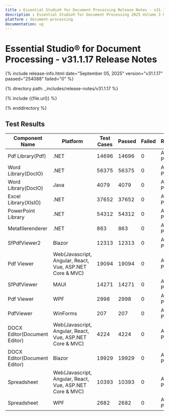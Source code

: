 ```yaml
---
title : Essential Studio® for Document Processing Release Notes - v31.1.17
description : Essential Studio® for Document Processing 2025 Volume 3 Main Release - Release Notes - v31.1.17
platform : document-processing
documentation: ug
---
```


# Essential Studio® for Document Processing - v31.1.17 Release Notes 

{% include release-info.html date="September 05, 2025"  version="v31.1.17"  passed="254088" failed="0"  %}

{% directory path: _includes/release-notes/v31.1.17 %}

{% include {{file.url}} %}

{% enddirectory %}

## Test Results

| Component Name               | Platform                                    | Test Cases | Passed | Failed | Remarks    |
|------------------------------|---------------------------------------------|------------|--------|--------|------------|
| Pdf Library(Pdf)             | .NET                                        | 14696      | 14696  | 0      | All Passed |
| Word Library(DocIO)          | .NET                                        | 56375      | 56375  | 0      | All Passed |
| Word Library(DocIO)          | Java                                        | 4079       | 4079   | 0      | All Passed |
| Excel Library(XlsIO)         | .NET                                        | 37652      | 37652  | 0      | All Passed |
| PowerPoint Library           | .NET                                        | 54312      | 54312  | 0      | All Passed |
| Metafilerenderer             | .NET                                        | 863        | 863    | 0      | All Passed |
| SfPdfViewer2                 | Blazor                                      | 12313      | 12313  | 0      | All Passed |
| Pdf Viewer      | Web(Javascript, Angular, React, Vue, ASP.NET Core & MVC) | 19094      | 19094  | 0      | All Passed |
| SfPdfViewer                  | MAUI                                        | 14271      | 14271  | 0      | All Passed |
| Pdf Viewer                   | WPF                                         | 2998       | 2998   | 0      | All Passed |
| PdfViewer                    | WinForms                                    | 207        | 207    | 0      | All Passed |
| DOCX Editor(Document Editor) | Web(Javascript, Angular, React, Vue, ASP.NET Core & MVC) | 4224       | 4224   | 0      | All Passed |
| DOCX Editor(Document Editor) | Blazor                                      | 19929      | 19929  | 0      | All Passed |
| Spreadsheet                  | Web(Javascript, Angular, React, Vue, ASP.NET Core & MVC) | 10393      | 10393  | 0      | All Passed |
| Spreadsheet                  | WPF | 2682      | 2682  | 0      | All Passed |
